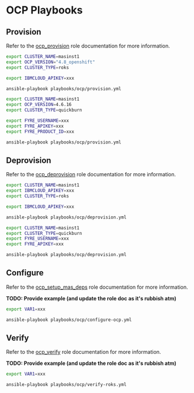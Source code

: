 # OCP Playbooks

## Provision
Refer to the [ocp_provision](../roles/ocp_provision.md) role documentation for more information.

```bash
export CLUSTER_NAME=masinst1
export OCP_VERSION="4.8_openshift"
export CLUSTER_TYPE=roks

export IBMCLOUD_APIKEY=xxx

ansible-playbook playbooks/ocp/provision.yml
```

```bash
export CLUSTER_NAME=masinst1
export OCP_VERSION=4.6.16
export CLUSTER_TYPE=quickburn

export FYRE_USERNAME=xxx
export FYRE_APIKEY=xxx
export FYRE_PRODUCT_ID=xxx

ansible-playbook playbooks/ocp/provision.yml
```


## Deprovision
Refer to the [ocp_deprovision](../roles/ocp_deprovision.md) role documentation for more information.

```bash
export CLUSTER_NAME=masinst1
export IBMCLOUD_APIKEY=xxx
export CLUSTER_TYPE=roks

export IBMCLOUD_APIKEY=xxx

ansible-playbook playbooks/ocp/deprovision.yml
```

```bash
export CLUSTER_NAME=masinst1
export CLUSTER_TYPE=quickburn
export FYRE_USERNAME=xxx
export FYRE_APIKEY=xxx

ansible-playbook playbooks/ocp/deprovision.yml
```


## Configure
Refer to the [ocp_setup_mas_deps](../roles/ocp_setup_mas_deps.md) role documentation for more information.

**TODO: Provide example (and update the role doc as it's rubbish atm)**

```bash
export VAR1=xxx

ansible-playbook playbooks/ocp/configure-ocp.yml
```


## Verify
Refer to the [ocp_verify](../roles/ocp_verify.md) role documentation for more information.

**TODO: Provide example (and update the role doc as it's rubbish atm)**

```bash
export VAR1=xxx

ansible-playbook playbooks/ocp/verify-roks.yml
```
